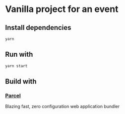 # Vanilla project for an event

## Install dependencies 
```sh
yarn 
```

## Run with
```sh
yarn start
```

## Build with 
### [Parcel](https://parceljs.org/)
Blazing fast, zero configuration web application bundler
